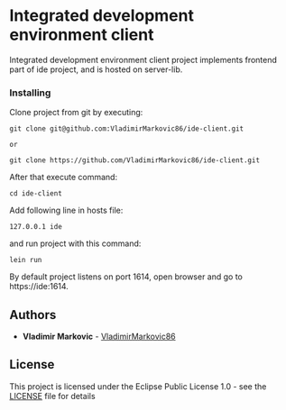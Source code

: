 # Integrated development environment client

Integrated development environment client project implements frontend part of ide project, and is hosted on server-lib.

### Installing

Clone project from git by executing:

```
git clone git@github.com:VladimirMarkovic86/ide-client.git

or

git clone https://github.com/VladimirMarkovic86/ide-client.git
```

After that execute command:

```
cd ide-client
```

Add following line in hosts file:

```
127.0.0.1 ide
```

and run project with this command:

```
lein run
```

By default project listens on port 1614, open browser and go to https://ide:1614.

## Authors

* **Vladimir Markovic** - [VladimirMarkovic86](https://github.com/VladimirMarkovic86)

## License

This project is licensed under the Eclipse Public License 1.0 - see the [LICENSE](LICENSE) file for details

